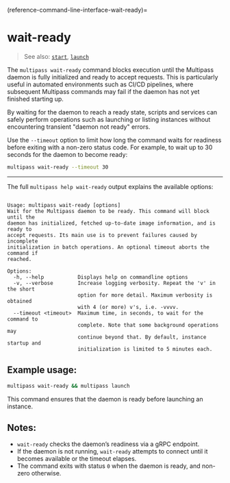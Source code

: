 (reference-command-line-interface-wait-ready)=
# wait-ready

> See also: [`start`](reference-command-line-interface-start), [`launch`](reference-command-line-interface-launch)

The `multipass wait-ready` command blocks execution until the Multipass daemon is fully initialized and ready to accept requests. This is particularly useful in automated environments such as CI/CD pipelines, where subsequent Multipass commands may fail if the daemon has not yet finished starting up.

By waiting for the daemon to reach a ready state, scripts and services can safely perform operations such as launching or listing instances without encountering transient "daemon not ready" errors.

Use the `--timeout` option to limit how long the command waits for readiness before exiting with a non-zero status code.
For example, to wait up to 30 seconds for the daemon to become ready:

```bash
multipass wait-ready --timeout 30
```

---

The full `multipass help wait-ready` output explains the available options:

```{code-block} text

Usage: multipass wait-ready [options]
Wait for the Multipass daemon to be ready. This command will block until the
daemon has initialized, fetched up-to-date image information, and is ready to
accept requests. Its main use is to prevent failures caused by incomplete
initialization in batch operations. An optional timeout aborts the command if
reached.

Options:
  -h, --help           Displays help on commandline options
  -v, --verbose        Increase logging verbosity. Repeat the 'v' in the short
                       option for more detail. Maximum verbosity is obtained
                       with 4 (or more) v's, i.e. -vvvv.
  --timeout <timeout>  Maximum time, in seconds, to wait for the command to
                       complete. Note that some background operations may
                       continue beyond that. By default, instance startup and
                       initialization is limited to 5 minutes each.
```

## **Example usage:**

```bash
multipass wait-ready && multipass launch
```

This command ensures that the daemon is ready before launching an instance.

## **Notes:**

- `wait-ready` checks the daemon’s readiness via a gRPC endpoint.  
- If the daemon is not running, `wait-ready` attempts to connect until it becomes available or the timeout elapses.  
- The command exits with status `0` when the daemon is ready, and non-zero otherwise.
